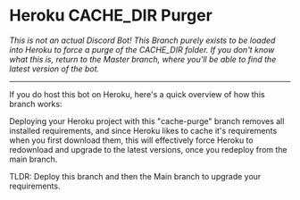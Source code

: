 # Heroku CACHE_DIR Purger

*This is not an actual Discord Bot! This Branch purely exists to be loaded into Heroku to force a purge of the CACHE_DIR folder. If you don't know what this is, return to the Master branch, where you'll be able to find the latest version of the bot.*

---

If you do host this bot on Heroku, here's a quick overview of how this branch works:

Deploying your Heroku project with this "cache-purge" branch removes all installed requirements, and since Heroku likes to cache it's requirements when you first download them, this will effectively force Heroku to redownload and upgrade to the latest versions, once you redeploy from the main branch.

TLDR: Deploy this branch and then the Main branch to upgrade your requirements.
